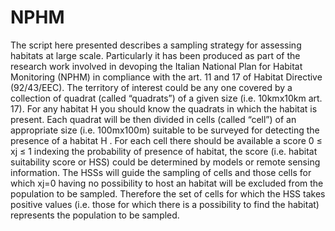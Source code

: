 # NPHM
The script here presented describes a sampling strategy for assessing habitats at large scale. Particularly it has been produced as part of the research work involved in devoping the Italian National Plan for Habitat Monitoring (NPHM) in compliance with the art. 11 and 17 of Habitat Directive (92/43/EEC). The territory of interest could be any one covered by a collection of quadrat (called “quadrats”) of a given size (i.e. 10kmx10km art. 17). For any habitat H you should know the quadrats in which the habitat is present. Each quadrat will be then divided in cells (called “cell”) of an appropriate size (i.e. 100mx100m) suitable to be surveyed for detecting the presence of a habitat H . For each cell there should be available a score 0 ≤ xj ≤ 1 indexing the probability of presence of habitat, the score (i.e. habitat suitability score or HSS) could be determined by models or remote sensing information. The HSSs will guide the sampling of cells and those cells for which xj=0 having no possibility to host an habitat will be excluded from the population to be sampled. Therefore the set of cells for which the HSS takes positive values (i.e. those for which there is a possibility to find the habitat) represents the population to be sampled.
